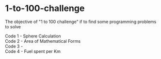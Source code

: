 # 1-to-100-challenge
The objective of "1 to 100 challenge" if to find some programming problems to solve

Code 1 - Sphere Calculation<br />
Code 2 - Area of Mathematical Forms<br />
Code 3 - <br />
Code 4 - Fuel spent per Km
